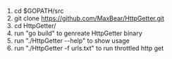 1. cd $GOPATH/src
2. git clone https://github.com/MaxBear/HttpGetter.git
3. cd HttpGetter/
4. run "go build" to genreate HttpGetter binary
5. run "./HttpGetter --help" to show usage
6. run "./HttpGetter -f urls.txt" to run throttled http get

